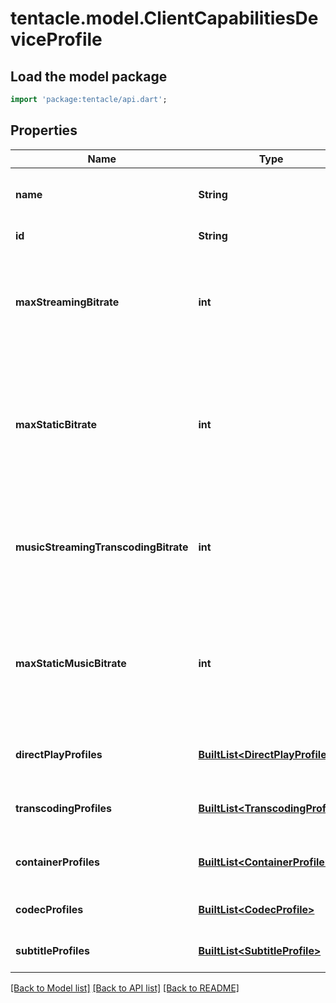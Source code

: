 # tentacle.model.ClientCapabilitiesDeviceProfile

## Load the model package
```dart
import 'package:tentacle/api.dart';
```

## Properties
Name | Type | Description | Notes
------------ | ------------- | ------------- | -------------
**name** | **String** | Gets or sets the name of this device profile. | [optional] 
**id** | **String** | Gets or sets the Id. | [optional] 
**maxStreamingBitrate** | **int** | Gets or sets the maximum allowed bitrate for all streamed content. | [optional] 
**maxStaticBitrate** | **int** | Gets or sets the maximum allowed bitrate for statically streamed content (= direct played files). | [optional] 
**musicStreamingTranscodingBitrate** | **int** | Gets or sets the maximum allowed bitrate for transcoded music streams. | [optional] 
**maxStaticMusicBitrate** | **int** | Gets or sets the maximum allowed bitrate for statically streamed (= direct played) music files. | [optional] 
**directPlayProfiles** | [**BuiltList&lt;DirectPlayProfile&gt;**](DirectPlayProfile.md) | Gets or sets the direct play profiles. | [optional] 
**transcodingProfiles** | [**BuiltList&lt;TranscodingProfile&gt;**](TranscodingProfile.md) | Gets or sets the transcoding profiles. | [optional] 
**containerProfiles** | [**BuiltList&lt;ContainerProfile&gt;**](ContainerProfile.md) | Gets or sets the container profiles. | [optional] 
**codecProfiles** | [**BuiltList&lt;CodecProfile&gt;**](CodecProfile.md) | Gets or sets the codec profiles. | [optional] 
**subtitleProfiles** | [**BuiltList&lt;SubtitleProfile&gt;**](SubtitleProfile.md) | Gets or sets the subtitle profiles. | [optional] 

[[Back to Model list]](../README.md#documentation-for-models) [[Back to API list]](../README.md#documentation-for-api-endpoints) [[Back to README]](../README.md)


